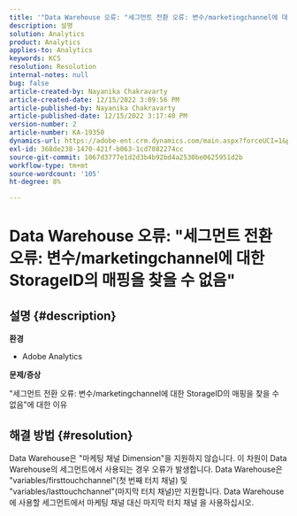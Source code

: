 ```yaml
---
title: '"Data Warehouse 오류: "세그먼트 전환 오류: 변수/marketingchannel에 대한 StorageID의 매핑을 찾을 수 없음""'
description: 설명
solution: Analytics
product: Analytics
applies-to: Analytics
keywords: KCS
resolution: Resolution
internal-notes: null
bug: false
article-created-by: Nayanika Chakravarty
article-created-date: 12/15/2022 3:09:56 PM
article-published-by: Nayanika Chakravarty
article-published-date: 12/15/2022 3:17:40 PM
version-number: 2
article-number: KA-19350
dynamics-url: https://adobe-ent.crm.dynamics.com/main.aspx?forceUCI=1&pagetype=entityrecord&etn=knowledgearticle&id=985b0388-8a7c-ed11-81ac-6045bd006e5a
exl-id: 368de238-1470-421f-b063-1cd7082274cc
source-git-commit: 1067d3777e1d2d3b4b92bd4a2530be0625951d2b
workflow-type: tm+mt
source-wordcount: '105'
ht-degree: 8%

---
```


# Data Warehouse 오류: &quot;세그먼트 전환 오류: 변수/marketingchannel에 대한 StorageID의 매핑을 찾을 수 없음&quot;

## 설명 {#description}


<b>환경</b>

- Adobe Analytics

<b>문제/증상</b>

&quot;세그먼트 전환 오류: 변수/marketingchannel에 대한 StorageID의 매핑을 찾을 수 없음&quot;에 대한 이유


## 해결 방법 {#resolution}


Data Warehouse은 &quot;마케팅 채널 Dimension&quot;을 지원하지 않습니다. 이 차원이 Data Warehouse의 세그먼트에서 사용되는 경우 오류가 발생합니다. Data Warehouse은 &quot;variables/firsttouchchannel&quot;(첫 번째 터치 채널) 및 &quot;variables/lasttouchchannel&quot;(마지막 터치 채널)만 지원합니다. Data Warehouse에 사용할 세그먼트에서 마케팅 채널 대신 마지막 터치 채널 을 사용하십시오.
